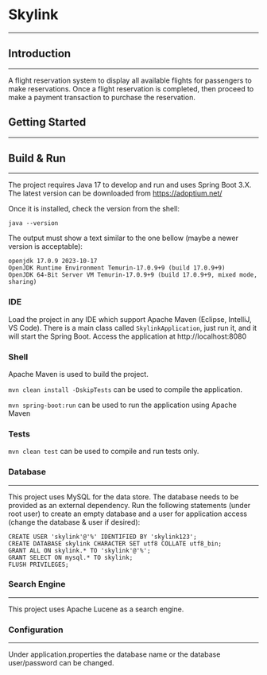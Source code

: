 # Skylink

---
## Introduction

---
A flight reservation system to display all available flights
for passengers to make reservations. 
Once a flight reservation is completed, 
then proceed to make a payment transaction to purchase 
the reservation.
## Getting Started

---
## Build & Run

---
The project requires Java 17 to develop and run and uses 
Spring Boot 3.X. The latest version can be downloaded from
https://adoptium.net/

Once it is installed, check the version from the shell:
```
java --version
```
The output must show a text similar to the one bellow 
(maybe a newer version is acceptable):
```
openjdk 17.0.9 2023-10-17
OpenJDK Runtime Environment Temurin-17.0.9+9 (build 17.0.9+9)
OpenJDK 64-Bit Server VM Temurin-17.0.9+9 (build 17.0.9+9, mixed mode, sharing)
```
### IDE
Load the project in any IDE which support Apache Maven 
(Eclipse, IntelliJ, VS Code). 
There is a main class called `SkylinkApplication`, 
just run it, and it will start the Spring Boot. 
Access the application at http://localhost:8080
### Shell
Apache Maven is used to build the project.

`mvn clean install -DskipTests` can be used to compile 
the application.

`mvn spring-boot:run` can be used to run the application 
using Apache Maven
### Tests
`mvn clean test` can be used to compile and run tests only.
### Database

---
This project uses MySQL for the data store. 
The database needs to be provided as an external dependency.
Run the following statements (under root user) to create 
an empty database and a user for application access 
(change the database & user if desired):

```
CREATE USER 'skylink'@'%' IDENTIFIED BY 'skylink123'; 
CREATE DATABASE skylink CHARACTER SET utf8 COLLATE utf8_bin; 
GRANT ALL ON skylink.* TO 'skylink'@'%';
GRANT SELECT ON mysql.* TO skylink;
FLUSH PRIVILEGES; 
```
### Search Engine

---
This project uses Apache Lucene as a search engine.

### Configuration

---
Under application.properties the database name or the database user/password can be changed.







